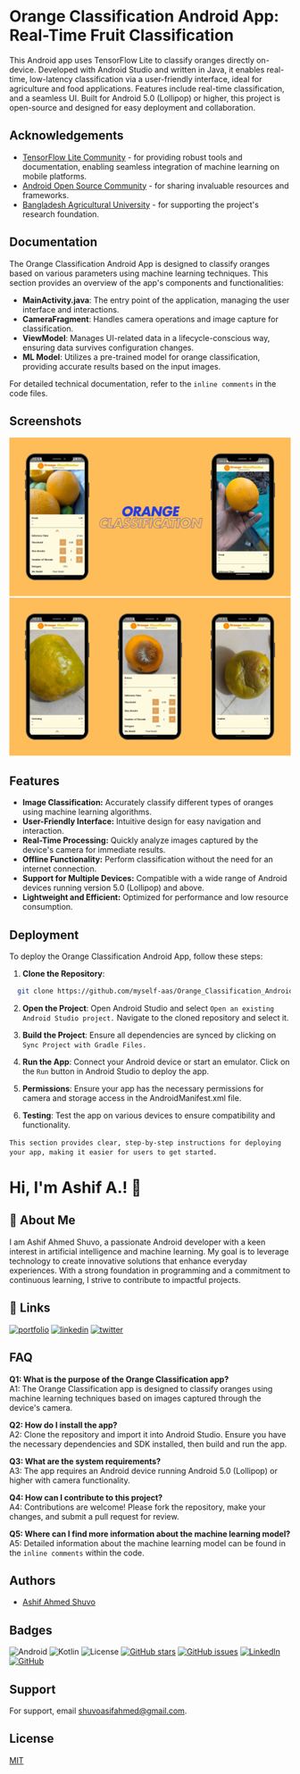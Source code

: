 
# Orange Classification Android App: Real-Time Fruit Classification

This Android app uses TensorFlow Lite to classify oranges directly on-device. Developed with Android Studio and written in Java, it enables real-time, low-latency classification via a user-friendly interface, ideal for agriculture and food applications. Features include real-time classification, and a seamless UI. Built for Android 5.0 (Lollipop) or higher, this project is open-source and designed for easy deployment and collaboration.


## Acknowledgements

 - [TensorFlow Lite Community](https://www.tensorflow.org/community) - for providing robust tools and documentation, enabling seamless integration of machine learning on mobile platforms.
 - [Android Open Source Community](https://source.android.com/) - for sharing invaluable resources and frameworks.
 - [Bangladesh Agricultural University](https://bau.edu.bd/) - for supporting the project's research foundation.

## Documentation

The Orange Classification Android App is designed to classify oranges based on various parameters using machine learning techniques. This section provides an overview of the app's components and functionalities:

- **MainActivity.java**: The entry point of the application, managing the user interface and interactions.
- **CameraFragment**: Handles camera operations and image capture for classification.
- **ViewModel**: Manages UI-related data in a lifecycle-conscious way, ensuring data survives configuration changes.
- **ML Model**: Utilizes a pre-trained model for orange classification, providing accurate results based on the input images.

For detailed technical documentation, refer to the `inline comments` in the code files.

## Screenshots

![App Screenshot](https://github.com/myself-aas/Orange_Classification_Android_App/blob/main/Screenshot-1.png)
![App Screenshot](https://github.com/myself-aas/Orange_Classification_Android_App/blob/main/Screenshot-2.png)

## Features

- **Image Classification:** Accurately classify different types of oranges using machine learning algorithms.
- **User-Friendly Interface:** Intuitive design for easy navigation and interaction.
- **Real-Time Processing:** Quickly analyze images captured by the device's camera for immediate results.
- **Offline Functionality:** Perform classification without the need for an internet connection.
- **Support for Multiple Devices:** Compatible with a wide range of Android devices running version 5.0 (Lollipop) and above.
- **Lightweight and Efficient:** Optimized for performance and low resource consumption.
## Deployment

To deploy the Orange Classification Android App, follow these steps:
1. **Clone the Repository**:
```bash
  git clone https://github.com/myself-aas/Orange_Classification_Android_App.git
```
2. **Open the Project**:
Open Android Studio and select `Open an existing Android Studio project.`
Navigate to the cloned repository and select it.

3. **Build the Project**:
Ensure all dependencies are synced by clicking on `Sync Project with Gradle Files.`

4. **Run the App**:
Connect your Android device or start an emulator.
Click on the `Run` button in Android Studio to deploy the app.

5. **Permissions**:
Ensure your app has the necessary permissions for camera and storage access in the AndroidManifest.xml file.

6. **Testing**:
Test the app on various devices to ensure compatibility and functionality.


`This section provides clear, step-by-step instructions for deploying your app, making it easier for users to get started.`


# Hi, I'm Ashif A.! 👋


## 🚀 About Me
I am Ashif Ahmed Shuvo, a passionate Android developer with a keen interest in artificial intelligence and machine learning. My goal is to leverage technology to create innovative solutions that enhance everyday experiences. With a strong foundation in programming and a commitment to continuous learning, I strive to contribute to impactful projects.



## 🔗 Links
[![portfolio](https://img.shields.io/badge/my_portfolio-000?style=for-the-badge&logo=ko-fi&logoColor=white)](https://myself-aas.github.io/portfolio/)
[![linkedin](https://img.shields.io/badge/linkedin-0A66C2?style=for-the-badge&logo=linkedin&logoColor=white)](https://www.linkedin.com/in/me-aas/)
[![twitter](https://img.shields.io/badge/twitter-1DA1F2?style=for-the-badge&logo=twitter&logoColor=white)](https://x.com/myself_aas)

## FAQ

**Q1: What is the purpose of the Orange Classification app?**  
A1: The Orange Classification app is designed to classify oranges using machine learning techniques based on images captured through the device's camera.

**Q2: How do I install the app?**  
A2: Clone the repository and import it into Android Studio. Ensure you have the necessary dependencies and SDK installed, then build and run the app.

**Q3: What are the system requirements?**  
A3: The app requires an Android device running Android 5.0 (Lollipop) or higher with camera functionality.

**Q4: How can I contribute to this project?**  
A4: Contributions are welcome! Please fork the repository, make your changes, and submit a pull request for review.

**Q5: Where can I find more information about the machine learning model?**  
A5: Detailed information about the machine learning model can be found in the  `inline comments` within the code.

## Authors

- [Ashif Ahmed Shuvo](https://github.com/myself-aas)


## Badges

![Android](https://img.shields.io/badge/Platform-Android-green.svg)
![Kotlin](https://img.shields.io/badge/Language-Kotlin-blue.svg)
![License](https://img.shields.io/badge/License-MIT-yellow.svg)
[![GitHub stars](https://img.shields.io/github/stars/myself-aas/Orange_Classification_Android_App.svg?style=social&label=Star)](https://github.com/myself-aas/Orange_Classification_Android_App/stargazers)
[![GitHub issues](https://img.shields.io/github/issues/myself-aas/Orange_Classification_Android_App.svg)](https://github.com/myself-aas/Orange_Classification_Android_App/issues)
[![LinkedIn](https://img.shields.io/badge/LinkedIn-Connect-blue.svg)](https://linkedin.com/in/me-aas/)
[![GitHub](https://img.shields.io/badge/GitHub-Visit_repo-lightgrey.svg)](https://github.com/myself-aas)


## Support

For support, email shuvoasifahmed@gmail.com.


## License

[MIT](https://choosealicense.com/licenses/mit/)
